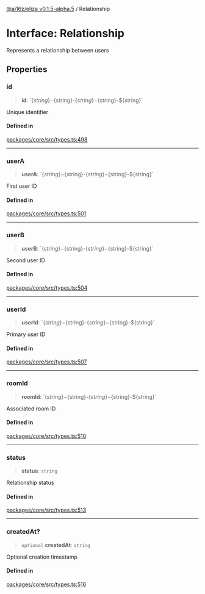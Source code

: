 [@ai16z/eliza v0.1.5-alpha.5](../index.md) / Relationship

# Interface: Relationship

Represents a relationship between users

## Properties

### id

> **id**: \`$\{string\}-$\{string\}-$\{string\}-$\{string\}-$\{string\}\`

Unique identifier

#### Defined in

[packages/core/src/types.ts:498](https://github.com/roschler/eliza/blob/main/packages/core/src/types.ts#L498)

***

### userA

> **userA**: \`$\{string\}-$\{string\}-$\{string\}-$\{string\}-$\{string\}\`

First user ID

#### Defined in

[packages/core/src/types.ts:501](https://github.com/roschler/eliza/blob/main/packages/core/src/types.ts#L501)

***

### userB

> **userB**: \`$\{string\}-$\{string\}-$\{string\}-$\{string\}-$\{string\}\`

Second user ID

#### Defined in

[packages/core/src/types.ts:504](https://github.com/roschler/eliza/blob/main/packages/core/src/types.ts#L504)

***

### userId

> **userId**: \`$\{string\}-$\{string\}-$\{string\}-$\{string\}-$\{string\}\`

Primary user ID

#### Defined in

[packages/core/src/types.ts:507](https://github.com/roschler/eliza/blob/main/packages/core/src/types.ts#L507)

***

### roomId

> **roomId**: \`$\{string\}-$\{string\}-$\{string\}-$\{string\}-$\{string\}\`

Associated room ID

#### Defined in

[packages/core/src/types.ts:510](https://github.com/roschler/eliza/blob/main/packages/core/src/types.ts#L510)

***

### status

> **status**: `string`

Relationship status

#### Defined in

[packages/core/src/types.ts:513](https://github.com/roschler/eliza/blob/main/packages/core/src/types.ts#L513)

***

### createdAt?

> `optional` **createdAt**: `string`

Optional creation timestamp

#### Defined in

[packages/core/src/types.ts:516](https://github.com/roschler/eliza/blob/main/packages/core/src/types.ts#L516)
